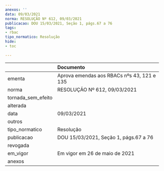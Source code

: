 ```yaml
---
anexos: ''
data: 09/03/2021
norma: RESOLUÇÃO Nº 612, 09/03/2021
publicacao: DOU 15/03/2021, Seção 1, págs.67 a 76
tags:
- rbac
tipo_normatico: Resolução
hide: 
- toc 
 
---
```


|                    | Documento                                  |
|:-------------------|:-------------------------------------------|
| ementa             | Aprova emendas aos RBACs nºs 43, 121 e 135 |
| norma              | RESOLUÇÃO Nº 612, 09/03/2021               |
| tornada_sem_efeito |                                            |
| alterada           |                                            |
| data               | 09/03/2021                                 |
| outros             |                                            |
| tipo_normatico     | Resolução                                  |
| publicacao         | DOU 15/03/2021, Seção 1, págs.67 a 76      |
| revogada           |                                            |
| em_vigor           | Em vigor em 26 de maio de 2021             |
| anexos             |                                            |
